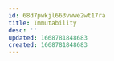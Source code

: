 ```yaml
---
id: 68d7pwkjl663vwwe2wt17ra
title: Immutability
desc: ''
updated: 1668781848683
created: 1668781848683
---
```

